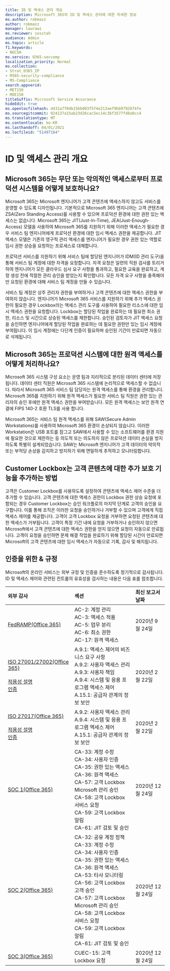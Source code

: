 ```yaml
---
title: ID 및 액세스 관리 개요
description: Microsoft 365의 ID 및 액세스 관리에 대한 자세한 정보
ms.author: robmazz
author: robmazz
manager: laurawi
ms.reviewer: sosstah
audience: Admin
ms.topic: article
f1.keywords:
- NOCSH
ms.service: O365-seccomp
localization_priority: Normal
ms.collection:
- Strat_O365_IP
- M365-security-compliance
- MS-Compliance
search.appverid:
- MET150
- MOE150
titleSuffix: Microsoft Service Assurance
hideEdit: true
ms.openlocfilehash: d431a7f04b156b003f5f4e213aef9bb9792874fe
ms.sourcegitcommit: 024137a15ab23d26cac5ec14c36f3577fd8a0cc4
ms.translationtype: MT
ms.contentlocale: ko-KR
ms.lasthandoff: 04/01/2021
ms.locfileid: "51497164"
---
```

# <a name="identity-and-access-management-overview"></a>ID 및 액세스 관리 개요

## <a name="how-does-microsoft-365-protect-production-systems-from-unauthorized-or-malicious-access"></a>Microsoft 365는 무단 또는 악의적인 액세스로부터 프로덕션 시스템을 어떻게 보호하나요?

Microsoft 365는 Microsoft 엔지니어가 고객 콘텐츠에 액세스하지 않고도 서비스를 운영할 수 있도록 디자인됩니다. 기본적으로 Microsoft 365 엔지니어는 고객 콘텐츠에 ZSA(Zero Standing Access)를 사용할 수 있으며 프로덕션 환경에 대한 권한 있는 액세스는 없습니다. Microsoft 365는 JIT(Just-In-Time), JEA(Just-Enough-Access) 모델을 사용하여 Microsoft 365를 지원하기 위해 이러한 액세스가 필요한 경우 서비스 팀 엔지니어에게 프로덕션 환경에 대한 임시 액세스 권한을 제공합니다. JIT 액세스 모델은 기존의 영구적 관리 액세스를 엔지니어가 필요한 경우 권한 있는 역할로 임시 권한 상승을 요청하는 프로세스로 대체합니다.

프로덕션 서비스를 지원하기 위해 서비스 팀에 할당된 엔지니어가 IDM(ID 관리 도구)을 통해 서비스 팀 계정에 대한 자격을 요청합니다. 자격 요청은 일련의 직원 검사를 트리거하여 엔지니어가 모든 클라우드 심사 요구 사항을 통과하고, 필요한 교육을 완료하고, 계정 생성 전에 적절한 관리 승인을 받았는지 확인합니다. 모든 자격 요구 사항을 충족해야만 요청된 환경에 대해 서비스 팀 계정을 만들 수 있습니다.

서비스 팀 계정은 상주 관리자 권한을 부여하거나 고객 콘텐츠에 대한 액세스 권한을 부여하지 않습니다. 엔지니어가 Microsoft 365 서비스를 지원하기 위해 추가 액세스 권한이 필요한 경우 Lockbox라는 액세스 관리 도구를 사용하여 필요한 리소스에 대한 임시 액세스 권한을 요청합니다. Lockbox는 할당된 작업을 완료하는 데 필요한 최소 권한, 리소스 및 시간으로 상승된 액세스를 제한합니다. 승인된 검토자가 JIT 액세스 요청을 승인하면 엔지니어에게 할당된 작업을 완료하는 데 필요한 권한만 있는 임시 계정에 부여됩니다. 이 임시 계정에는 다단계 인증이 필요하며 승인된 기간이 만료되면 자동으로 삭제됩니다.

## <a name="how-does-microsoft-365-handle-remote-access-to-production-systems"></a>Microsoft 365는 프로덕션 시스템에 대한 원격 액세스를 어떻게 처리하나요?

Microsoft 365 시스템 구성 요소는 운영 팀과 지리적으로 분리된 데이터 센터에 저장됩니다. 데이터 센터 직원은 Microsoft 365 시스템에 논리적으로 액세스할 수 없습니다. 따라서 Microsoft 365 서비스 팀 담당자는 원격 액세스를 통해 환경을 관리합니다. Microsoft 365를 지원하기 위해 원격 액세스가 필요한 서비스 팀 직원은 권한 있는 관리자의 승인 후에만 원격 액세스 권한을 부여받습니다. 모든 원격 액세스는 보안 원격 연결에 FIPS 140-2 호환 TLS를 사용 합니다.

Microsoft 365는 서비스 팀 원격 액세스를 위해 SAW(Secure Admin Workstations)를 사용하여 Microsoft 365 환경이 손상되지 않습니다. 이러한 Workstation은 USB 포트를 잠그고 SAW에서 사용할 수 있는 소프트웨어를 환경 지원에 필요한 것으로 제한하는 등 의도적 또는 의도하지 않은 프로덕션 데이터 손실을 방지하도록 특별히 설계되었습니다. SAW는 Microsoft 엔지니어가 고객 데이터의 악의적 또는 부적당 손상을 감지하고 방지하기 위해 면밀하게 추적하고 모니터링합니다.

## <a name="how-does-customer-lockbox-add-additional-protection-for-customer-content"></a>Customer Lockbox는 고객 콘텐츠에 대한 추가 보호 기능을 추가하는 방법

고객은 Customer Lockbox를 사용하도록 설정하여 콘텐츠에 액세스 제어 수준을 더 추가할 수 있습니다. 고객 콘텐츠에 대한 액세스 권한이 Lockbox 권한 상승 요청에 포함되는 경우 Customer Lockbox는 승인 워크플로의 마지막 단계로 고객의 승인을 요구합니다. 이를 통해 조직은 이러한 요청을 승인하거나 거부할 수 있으며 고객에게 직접 액세스 제어를 제공합니다. 고객이 고객 Lockbox 요청을 거부하면 요청된 콘텐츠에 대한 액세스가 거부됩니다. 고객이 특정 기간 내에 요청을 거부하거나 승인하지 않으면 Microsoft에서 고객 콘텐츠에 대한 액세스 권한을 얻지 않으면 요청이 자동으로 만료됩니다. 고객이 요청을 승인하면 문제 해결 작업을 완료하기 위해 할당된 시간이 만료되면 Microsoft의 고객 콘텐츠에 대한 임시 액세스가 자동으로 기록, 감사 및 해지됩니다.

## <a name="related-external-regulations--certifications"></a>인증을 위한 & 규정

Microsoft의 온라인 서비스는 외부 규정 및 인증을 준수하도록 정기적으로 감사됩니다. ID 및 액세스 제어와 관련된 컨트롤의 유효성을 검사하는 내용은 다음 표를 참조합니다.

| **외부 감사** | **섹션** | **최신 보고서 날짜** |
|:--------------------|:------------|:-----------------------|
| [FedRAMP(Office 365)](https://compliance.microsoft.com/compliancemanager) | AC-2: 계정 관리 <br> AC-3: 액세스 적용 <br> AC-5: 업무 분리 <br> AC-6: 최소 권한 <br> AC-17: 원격 액세스 | 2020년 9월 24일 |
| [ISO 27001/27002(Office 365)](https://servicetrust.microsoft.com/ViewPage/MSComplianceGuideV3?command=Download&downloadType=Document&downloadId=d7864d4f-e053-4cc4-a964-fa526d07c3be&tab=7027ead0-3d6b-11e9-b9e1-290b1eb4cdeb&docTab=7027ead0-3d6b-11e9-b9e1-290b1eb4cdeb_ISO_Reports) <br><br> [적용성 설명](https://servicetrust.microsoft.com/ViewPage/MSComplianceGuide?command=Download&downloadType=Document&downloadId=8ee1e46b-2ada-4e7b-bb7d-4c55a8cb6fcd&docTab=4ce99610-c9c0-11e7-8c2c-f908a777fa4d_ISO_Reports) <br> [인증](https://servicetrust.microsoft.com/ViewPage/MSComplianceGuideV3?command=Download&downloadType=Document&downloadId=1e84a14a-2468-45ac-9412-5e53250d57ec&tab=7027ead0-3d6b-11e9-b9e1-290b1eb4cdeb&docTab=7027ead0-3d6b-11e9-b9e1-290b1eb4cdeb_ISO_Reports) | A.9.1: 액세스 제어의 비즈니스 요구 사항 <br> A.9.2: 사용자 액세스 관리 <br> A.9.3: 사용자 책임 <br> A.9.4: 시스템 및 응용 프로그램 액세스 제어 <br> A.15.1: 공급자 관계의 정보 보안 | 2020년 2월 22일 |
| [ISO 27017(Office 365)](https://servicetrust.microsoft.com/ViewPage/MSComplianceGuideV3?command=Download&downloadType=Document&downloadId=d7864d4f-e053-4cc4-a964-fa526d07c3be&tab=7027ead0-3d6b-11e9-b9e1-290b1eb4cdeb&docTab=7027ead0-3d6b-11e9-b9e1-290b1eb4cdeb_ISO_Reports) <br><br> [적용성 설명](https://servicetrust.microsoft.com/ViewPage/MSComplianceGuide?command=Download&downloadType=Document&downloadId=8ee1e46b-2ada-4e7b-bb7d-4c55a8cb6fcd&docTab=4ce99610-c9c0-11e7-8c2c-f908a777fa4d_ISO_Reports) <br> [인증](https://servicetrust.microsoft.com/ViewPage/MSComplianceGuideV3?command=Download&downloadType=Document&downloadId=70de0999-5451-43a3-9ef4-761e8fbfb1a3&tab=7027ead0-3d6b-11e9-b9e1-290b1eb4cdeb&docTab=7027ead0-3d6b-11e9-b9e1-290b1eb4cdeb_ISO_Reports) | A.9.2: 사용자 액세스 관리 <br> A.9.4: 시스템 및 응용 프로그램 액세스 제어 <br> A.15.1: 공급자 관계의 정보 보안 | 2020년 2월 22일 |
| [SOC 1(Office 365)](https://servicetrust.microsoft.com/ViewPage/MSComplianceGuideV3?command=Download&downloadType=Document&downloadId=90df3f9c-3aaf-4dbf-99d0-ca9f2991721b&tab=7027ead0-3d6b-11e9-b9e1-290b1eb4cdeb&docTab=7027ead0-3d6b-11e9-b9e1-290b1eb4cdeb_SOC_%2F_SSAE_16_Reports) | CA-33: 계정 수정 <br> CA-34: 사용자 인증 <br> CA-35: 권한 있는 액세스 <br> CA-36: 원격 액세스 <br> CA-57: 고객 Lockbox Microsoft 관리 승인 <br> CA-58: 고객 Lockbox 서비스 요청 <br> CA-59: 고객 Lockbox 알림 <br> CA-61: JIT 검토 및 승인 | 2020년 12월 24일 |
| [SOC 2(Office 365)](https://servicetrust.microsoft.com/ViewPage/MSComplianceGuideV3?command=Download&downloadType=Document&downloadId=a73c1738-7892-42b7-acd3-87b6371c53f6&tab=7027ead0-3d6b-11e9-b9e1-290b1eb4cdeb&docTab=7027ead0-3d6b-11e9-b9e1-290b1eb4cdeb_SOC_%2F_SSAE_16_Reports) | CA-32: 공유 계정 정책 <br> CA-33: 계정 수정 <br> CA-34: 사용자 인증 <br> CA-35: 권한 있는 액세스 <br> CA-36: 원격 액세스 <br> CA-53: 타사 모니터링 <br> CA-56: 고객 Lockbox 고객 승인 <br> CA-57: 고객 Lockbox Microsoft 관리 승인 <br> CA-58: 고객 Lockbox 서비스 요청 <br> CA-59: 고객 Lockbox 알림 <br> CA-61: JIT 검토 및 승인 | 2020년 12월 24일 |
| [SOC 3(Office 365)](https://servicetrust.microsoft.com/ViewPage/MSComplianceGuideV3?command=Download&downloadType=Document&downloadId=274054e5-4968-48d2-bf94-9a8eda5d7a93&tab=7027ead0-3d6b-11e9-b9e1-290b1eb4cdeb&docTab=7027ead0-3d6b-11e9-b9e1-290b1eb4cdeb_SOC_%2F_SSAE_16_Reports) | CUEC-15: 고객 Lockbox 요청 | 2020년 12월 24일 |